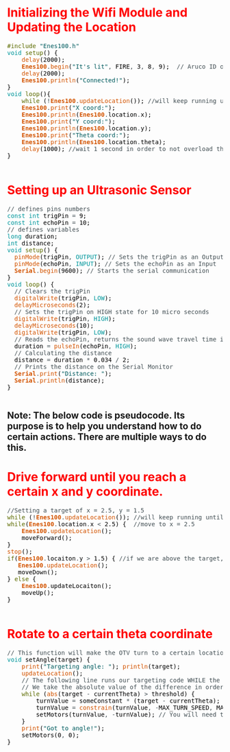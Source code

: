 # <span style="color:red">Initializing the Wifi Module and Updating the Location<a name="wifi_mod"></a>
<pre>
<font color="#5e6d03">#include</font> <font color="#005c5f">&#34;Enes100.h&#34;</font>
<font color="#00979c">void</font> <font color="#5e6d03">setup</font><font color="#000000">(</font><font color="#000000">)</font> <font color="#000000">{</font>
 &nbsp;&nbsp;&nbsp;<font color="#d35400">delay</font><font color="#000000">(</font><font color="#000000">2000</font><font color="#000000">)</font><font color="#000000">;</font>
 &nbsp;&nbsp;&nbsp;<b><font color="#d35400">Enes100</font></b><font color="#434f54">.</font><font color="#d35400">begin</font><font color="#000000">(</font><font color="#005c5f">&#34;It&#39;s lit&#34;</font><font color="#434f54">,</font> <font color="#000000">FIRE</font><font color="#434f54">,</font> <font color="#000000">3</font><font color="#434f54">,</font> <font color="#000000">8</font><font color="#434f54">,</font> <font color="#000000">9</font><font color="#000000">)</font><font color="#000000">;</font> &nbsp;<font color="#434f54">&#47;&#47; Aruco ID of 3. Rx Pin of 8. Tx Pin of 9.</font>
 &nbsp;&nbsp;&nbsp;<font color="#d35400">delay</font><font color="#000000">(</font><font color="#000000">2000</font><font color="#000000">)</font><font color="#000000">;</font>
 &nbsp;&nbsp;&nbsp;<b><font color="#d35400">Enes100</font></b><font color="#434f54">.</font><font color="#d35400">println</font><font color="#000000">(</font><font color="#005c5f">&#34;Connected!&#34;</font><font color="#000000">)</font><font color="#000000">;</font>
<font color="#000000">}</font>
<font color="#00979c">void</font> <font color="#5e6d03">loop</font><font color="#000000">(</font><font color="#000000">)</font><font color="#000000">{</font>
 &nbsp;&nbsp;&nbsp;<font color="#5e6d03">while</font> <font color="#000000">(</font><font color="#434f54">!</font><b><font color="#d35400">Enes100</font></b><font color="#434f54">.</font><font color="#d35400">updateLocation</font><font color="#000000">(</font><font color="#000000">)</font><font color="#000000">)</font><font color="#000000">;</font> <font color="#434f54">&#47;&#47;will keep running until succesfully update location</font>
 &nbsp;&nbsp;&nbsp;<b><font color="#d35400">Enes100</font></b><font color="#434f54">.</font><font color="#d35400">print</font><font color="#000000">(</font><font color="#005c5f">&#34;X coord:&#34;</font><font color="#000000">)</font><font color="#000000">;</font>
 &nbsp;&nbsp;&nbsp;<b><font color="#d35400">Enes100</font></b><font color="#434f54">.</font><font color="#d35400">println</font><font color="#000000">(</font><b><font color="#d35400">Enes100</font></b><font color="#434f54">.</font><font color="#000000">location</font><font color="#434f54">.</font><font color="#000000">x</font><font color="#000000">)</font><font color="#000000">;</font>
 &nbsp;&nbsp;&nbsp;<b><font color="#d35400">Enes100</font></b><font color="#434f54">.</font><font color="#d35400">print</font><font color="#000000">(</font><font color="#005c5f">&#34;Y coord:&#34;</font><font color="#000000">)</font><font color="#000000">;</font>
 &nbsp;&nbsp;&nbsp;<b><font color="#d35400">Enes100</font></b><font color="#434f54">.</font><font color="#d35400">println</font><font color="#000000">(</font><b><font color="#d35400">Enes100</font></b><font color="#434f54">.</font><font color="#000000">location</font><font color="#434f54">.</font><font color="#000000">y</font><font color="#000000">)</font><font color="#000000">;</font>
 &nbsp;&nbsp;&nbsp;<b><font color="#d35400">Enes100</font></b><font color="#434f54">.</font><font color="#d35400">print</font><font color="#000000">(</font><font color="#005c5f">&#34;Theta coord:&#34;</font><font color="#000000">)</font><font color="#000000">;</font>
 &nbsp;&nbsp;&nbsp;<b><font color="#d35400">Enes100</font></b><font color="#434f54">.</font><font color="#d35400">println</font><font color="#000000">(</font><b><font color="#d35400">Enes100</font></b><font color="#434f54">.</font><font color="#000000">location</font><font color="#434f54">.</font><font color="#000000">theta</font><font color="#000000">)</font><font color="#000000">;</font>
 &nbsp;&nbsp;&nbsp;<font color="#d35400">delay</font><font color="#000000">(</font><font color="#000000">1000</font><font color="#000000">)</font><font color="#000000">;</font> <font color="#434f54">&#47;&#47;wait 1 second in order to not overload the vision system</font>
<font color="#000000">}</font>

</pre>


# <span style="color:red">Setting up an Ultrasonic Sensor<a name="ultrasonic"></a>

<pre>
<font color="#434f54">&#47;&#47; defines pins numbers</font>
<font color="#00979c">const</font> <font color="#00979c">int</font> <font color="#000000">trigPin</font> <font color="#434f54">=</font> <font color="#000000">9</font><font color="#000000">;</font>
<font color="#00979c">const</font> <font color="#00979c">int</font> <font color="#000000">echoPin</font> <font color="#434f54">=</font> <font color="#000000">10</font><font color="#000000">;</font>
<font color="#434f54">&#47;&#47; defines variables</font>
<font color="#00979c">long</font> <font color="#000000">duration</font><font color="#000000">;</font>
<font color="#00979c">int</font> <font color="#000000">distance</font><font color="#000000">;</font>
<font color="#00979c">void</font> <font color="#5e6d03">setup</font><font color="#000000">(</font><font color="#000000">)</font> <font color="#000000">{</font>
 &nbsp;<font color="#d35400">pinMode</font><font color="#000000">(</font><font color="#000000">trigPin</font><font color="#434f54">,</font> <font color="#00979c">OUTPUT</font><font color="#000000">)</font><font color="#000000">;</font> <font color="#434f54">&#47;&#47; Sets the trigPin as an Output</font>
 &nbsp;<font color="#d35400">pinMode</font><font color="#000000">(</font><font color="#000000">echoPin</font><font color="#434f54">,</font> <font color="#00979c">INPUT</font><font color="#000000">)</font><font color="#000000">;</font> <font color="#434f54">&#47;&#47; Sets the echoPin as an Input</font>
 &nbsp;<b><font color="#d35400">Serial</font></b><font color="#434f54">.</font><font color="#d35400">begin</font><font color="#000000">(</font><font color="#000000">9600</font><font color="#000000">)</font><font color="#000000">;</font> <font color="#434f54">&#47;&#47; Starts the serial communication</font>
<font color="#000000">}</font>
<font color="#00979c">void</font> <font color="#5e6d03">loop</font><font color="#000000">(</font><font color="#000000">)</font> <font color="#000000">{</font>
 &nbsp;<font color="#434f54">&#47;&#47; Clears the trigPin</font>
 &nbsp;<font color="#d35400">digitalWrite</font><font color="#000000">(</font><font color="#000000">trigPin</font><font color="#434f54">,</font> <font color="#00979c">LOW</font><font color="#000000">)</font><font color="#000000">;</font>
 &nbsp;<font color="#d35400">delayMicroseconds</font><font color="#000000">(</font><font color="#000000">2</font><font color="#000000">)</font><font color="#000000">;</font>
 &nbsp;<font color="#434f54">&#47;&#47; Sets the trigPin on HIGH state for 10 micro seconds</font>
 &nbsp;<font color="#d35400">digitalWrite</font><font color="#000000">(</font><font color="#000000">trigPin</font><font color="#434f54">,</font> <font color="#00979c">HIGH</font><font color="#000000">)</font><font color="#000000">;</font>
 &nbsp;<font color="#d35400">delayMicroseconds</font><font color="#000000">(</font><font color="#000000">10</font><font color="#000000">)</font><font color="#000000">;</font>
 &nbsp;<font color="#d35400">digitalWrite</font><font color="#000000">(</font><font color="#000000">trigPin</font><font color="#434f54">,</font> <font color="#00979c">LOW</font><font color="#000000">)</font><font color="#000000">;</font>
 &nbsp;<font color="#434f54">&#47;&#47; Reads the echoPin, returns the sound wave travel time in microseconds</font>
 &nbsp;<font color="#000000">duration</font> <font color="#434f54">=</font> <font color="#d35400">pulseIn</font><font color="#000000">(</font><font color="#000000">echoPin</font><font color="#434f54">,</font> <font color="#00979c">HIGH</font><font color="#000000">)</font><font color="#000000">;</font>
 &nbsp;<font color="#434f54">&#47;&#47; Calculating the distance</font>
 &nbsp;<font color="#000000">distance</font> <font color="#434f54">=</font> <font color="#000000">duration</font> <font color="#434f54">*</font> <font color="#000000">0.034</font> <font color="#434f54">&#47;</font> <font color="#000000">2</font><font color="#000000">;</font>
 &nbsp;<font color="#434f54">&#47;&#47; Prints the distance on the Serial Monitor</font>
 &nbsp;<b><font color="#d35400">Serial</font></b><font color="#434f54">.</font><font color="#d35400">print</font><font color="#000000">(</font><font color="#005c5f">&#34;Distance: &#34;</font><font color="#000000">)</font><font color="#000000">;</font>
 &nbsp;<b><font color="#d35400">Serial</font></b><font color="#434f54">.</font><font color="#d35400">println</font><font color="#000000">(</font><font color="#000000">distance</font><font color="#000000">)</font><font color="#000000">;</font>
<font color="#000000">}</font>

</pre>

## Note: The below code is pseudocode. Its purpose is to help you understand how to do certain actions. There are multiple ways to do this.
# <span style="color:red">Drive forward until you reach a certain x and y coordinate.<a name="drivef"></a>

<pre>
<font color="#434f54">&#47;&#47;Setting a target of x = 2.5, y = 1.5</font>
<font color="#5e6d03">while</font> <font color="#000000">(</font><font color="#434f54">!</font><b><font color="#d35400">Enes100</font></b><font color="#434f54">.</font><font color="#d35400">updateLocation</font><font color="#000000">(</font><font color="#000000">)</font><font color="#000000">)</font><font color="#000000">;</font> <font color="#434f54">&#47;&#47;will keep running until succesfully update location</font>
<font color="#5e6d03">while</font><font color="#000000">(</font><b><font color="#d35400">Enes100</font></b><font color="#434f54">.</font><font color="#000000">location</font><font color="#434f54">.</font><font color="#000000">x</font> <font color="#434f54">&lt;</font> <font color="#000000">2.5</font><font color="#000000">)</font> <font color="#000000">{</font> &nbsp;<font color="#434f54">&#47;&#47;move to x = 2.5</font>
 &nbsp;&nbsp;&nbsp;<b><font color="#d35400">Enes100</font></b><font color="#434f54">.</font><font color="#d35400">updateLocation</font><font color="#000000">(</font><font color="#000000">)</font><font color="#000000">;</font>
 &nbsp;&nbsp;&nbsp;<font color="#000000">moveForward</font><font color="#000000">(</font><font color="#000000">)</font><font color="#000000">;</font>
<font color="#000000">}</font>
<font color="#d35400">stop</font><font color="#000000">(</font><font color="#000000">)</font><font color="#000000">;</font>
<font color="#5e6d03">if</font><font color="#000000">(</font><b><font color="#d35400">Enes100</font></b><font color="#434f54">.</font><font color="#000000">locaiton</font><font color="#434f54">.</font><font color="#000000">y</font> <font color="#434f54">&gt;</font> <font color="#000000">1.5</font><font color="#000000">)</font> <font color="#000000">{</font> <font color="#434f54">&#47;&#47;if we are above the target, move down, otherwise move up.</font>
 &nbsp;&nbsp;<b><font color="#d35400">Enes100</font></b><font color="#434f54">.</font><font color="#d35400">updateLocation</font><font color="#000000">(</font><font color="#000000">)</font><font color="#000000">;</font>
 &nbsp;&nbsp;<font color="#000000">moveDown</font><font color="#000000">(</font><font color="#000000">)</font><font color="#000000">;</font>
<font color="#000000">}</font> <font color="#5e6d03">else</font> <font color="#000000">{</font>
 &nbsp;&nbsp;&nbsp;<b><font color="#d35400">Enes100</font></b><font color="#434f54">.</font><font color="#000000">updateLocaiton</font><font color="#000000">(</font><font color="#000000">)</font><font color="#000000">;</font>
 &nbsp;&nbsp;&nbsp;<font color="#000000">moveUp</font><font color="#000000">(</font><font color="#000000">)</font><font color="#000000">;</font>
<font color="#000000">}</font>

</pre>

# <span style="color:red">Rotate to a certain theta coordinate<a name="rotate"></a>

<pre>
<font color="#434f54">&#47;&#47; This function will make the OTV turn to a certain location.</font>
<font color="#00979c">void</font> <font color="#000000">setAngle</font><font color="#000000">(</font><font color="#000000">target</font><font color="#000000">)</font> <font color="#000000">{</font>
 &nbsp;&nbsp;&nbsp;<font color="#d35400">print</font><font color="#000000">(</font><font color="#005c5f">&#34;Targeting angle: &#34;</font><font color="#000000">)</font><font color="#000000">;</font> <font color="#d35400">println</font><font color="#000000">(</font><font color="#000000">target</font><font color="#000000">)</font><font color="#000000">;</font>
 &nbsp;&nbsp;&nbsp;<font color="#d35400">updateLocation</font><font color="#000000">(</font><font color="#000000">)</font><font color="#000000">;</font>
 &nbsp;&nbsp;&nbsp;<font color="#434f54">&#47;&#47; The following line runs our targeting code WHILE the DIFFERENCE (subtraction is taking he difference) is between -thresh and thresh. </font>
 &nbsp;&nbsp;&nbsp;<font color="#434f54">&#47;&#47; We take the absolute value of the difference in order to compare it to a single threshold.</font>
 &nbsp;&nbsp;&nbsp;<font color="#5e6d03">while</font> <font color="#000000">(</font><font color="#d35400">abs</font><font color="#000000">(</font><font color="#000000">target</font> <font color="#434f54">-</font> <font color="#000000">currentTheta</font><font color="#000000">)</font> <font color="#434f54">&gt;</font> <font color="#000000">threshold</font><font color="#000000">)</font> <font color="#000000">{</font>
 &nbsp;&nbsp;&nbsp;&nbsp;&nbsp;&nbsp;&nbsp;<font color="#000000">turnValue</font> <font color="#434f54">=</font> <font color="#000000">someConstant</font> <font color="#434f54">*</font> <font color="#000000">(</font><font color="#000000">target</font> <font color="#434f54">-</font> <font color="#000000">currentTheta</font><font color="#000000">)</font><font color="#000000">;</font>
 &nbsp;&nbsp;&nbsp;&nbsp;&nbsp;&nbsp;&nbsp;<font color="#000000">turnValue</font> <font color="#434f54">=</font> <font color="#d35400">constrain</font><font color="#000000">(</font><font color="#000000">turnValue</font><font color="#434f54">,</font> <font color="#434f54">-</font><font color="#000000">MAX_TURN_SPEED</font><font color="#434f54">,</font> <font color="#000000">MAX_TURN_SPEED</font><font color="#000000">)</font><font color="#000000">;</font> <font color="#434f54">&#47;&#47;Constrain your turn speed.</font>
 &nbsp;&nbsp;&nbsp;&nbsp;&nbsp;&nbsp;&nbsp;<font color="#000000">setMotors</font><font color="#000000">(</font><font color="#000000">turnValue</font><font color="#434f54">,</font> <font color="#434f54">-</font><font color="#000000">turnValue</font><font color="#000000">)</font><font color="#000000">;</font> <font color="#434f54">&#47;&#47; You will need to implement this yourself. </font>
 &nbsp;&nbsp;&nbsp;<font color="#000000">}</font>
 &nbsp;&nbsp;&nbsp;<font color="#d35400">print</font><font color="#000000">(</font><font color="#005c5f">&#34;Got to angle!&#34;</font><font color="#000000">)</font><font color="#000000">;</font>
 &nbsp;&nbsp;&nbsp;<font color="#000000">setMotors</font><font color="#000000">(</font><font color="#000000">0</font><font color="#434f54">,</font> <font color="#000000">0</font><font color="#000000">)</font><font color="#000000">;</font>
<font color="#000000">}</font>

</pre>
